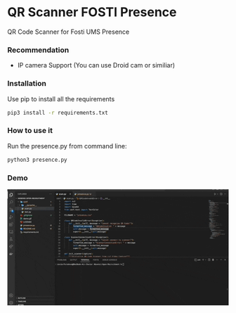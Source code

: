 # QR Scanner FOSTI Presence
QR Code Scanner for Fosti UMS Presence

### Recommendation

- IP camera Support (You can use Droid cam or similiar)

### Installation
Use pip to install all the requirements

```sh
pip3 install -r requirements.txt
```

### How to use it
Run the presence.py from command line:

```sh
python3 presence.py
```

### Demo
![Demo](demo.gif)


